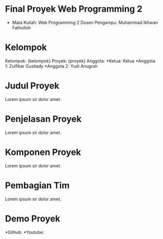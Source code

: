 # Final Proyek Web Programming 2
- Mata Kuliah: Web Programming 2
Dosen Pengampu: Muhammad Ikhwan Fathulloh
# Kelompok
Kelompok: {kelompok}
Proyek: {proyek}
Anggota:
*Ketua: Ketua
*Anggota 1: Zulfikar Gustiady
*Anggota 2: Yudi Anugrah
# Judul Proyek
Lorem ipsum sir dolor amet.

# Penjelasan Proyek
Lorem ipsum sir dolor amet.

# Komponen Proyek
Lorem ipsum sir dolor amet.

# Pembagian Tim
Lorem ipsum sir dolor amet.

# Demo Proyek
*Github: 
*Youtube: 
